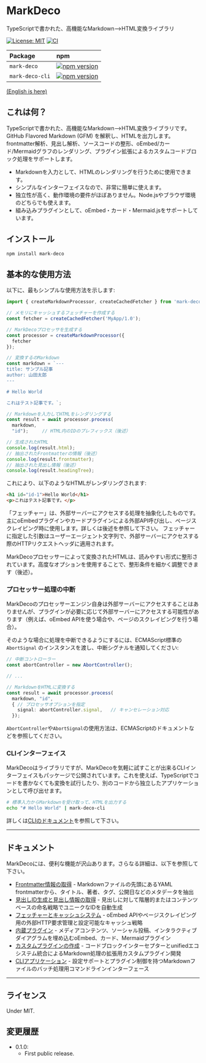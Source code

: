 # MarkDeco

TypeScriptで書かれた、高機能なMarkdown-->HTML変換ライブラリ

[![License: MIT](https://img.shields.io/badge/License-MIT-yellow.svg)](https://opensource.org/licenses/MIT)
[![CI](https://github.com/kekyo/mark-deco/actions/workflows/ci.yml/badge.svg)](https://github.com/kekyo/mark-deco/actions/workflows/ci.yml)

|Package|npm|
|:----|:----|
|`mark-deco`|[![npm version](https://img.shields.io/npm/v/mark-deco.svg)](https://www.npmjs.com/package/mark-deco)|
|`mark-deco-cli`|[![npm version](https://img.shields.io/npm/v/mark-deco-cli.svg)](https://www.npmjs.com/package/mark-deco-cli)|

[(English is here)](./README.md)

## これは何？

TypeScriptで書かれた、高機能なMarkdown-->HTML変換ライブラリです。
GitHub Flavored Markdown (GFM) を解釈し、HTMLを出力します。
frontmatter解析、見出し解析、ソースコードの整形、oEmbed/カード/Mermaidグラフのレンダリング、プラグイン拡張によるカスタムコードブロック処理をサポートします。

* Markdownを入力として、HTMLのレンダリングを行うために使用できます。
* シンプルなインターフェイスなので、非常に簡単に使えます。
* 独立性が高く、動作環境の要件がほぼありません。Node.jsやブラウザ環境のどちらでも使えます。
* 組み込みプラグインとして、oEmbed・カード・Mermaid.jsをサポートしています。

## インストール

```bash
npm install mark-deco
```

## 基本的な使用方法

以下に、最もシンプルな使用方法を示します: 

```typescript
import { createMarkdownProcessor, createCachedFetcher } from 'mark-deco';

// メモリにキャッシュするフェッチャーを作成する
const fetcher = createCachedFetcher('MyApp/1.0');

// MarkDecoプロセッサを生成する
const processor = createMarkdownProcessor({
  fetcher
});

// 変換するのMarkdown
const markdown = `---
title: サンプル記事
author: 山田太郎
---

# Hello World

これはテスト記事です。`;

// Markdownを入力してHTMLをレンダリングする
const result = await processor.process(
  markdown,
  "id");     // HTML内のIDのプレフィックス（後述）

// 生成されたHTML
console.log(result.html);
// 抽出されたFrontmatterの情報（後述）
console.log(result.frontmatter);
// 抽出された見出し情報（後述）
console.log(result.headingTree);
```

これにより、以下のようなHTMLがレンダリングされます:

```html
<h1 id="id-1">Hello World</h1>
<p>これはテスト記事です。</p>
```

「フェッチャー」は、外部サーバーにアクセスする処理を抽象化したものです。主にoEmbedプラグインやカードプラグインによる外部API呼び出し、ページスクレイピング時に使用します。詳しくは後述を参照して下さい。
フェッチャーに指定した引数はユーザーエージェント文字列で、外部サーバーにアクセスする際のHTTPリクエストヘッダに適用されます。

MarkDecoプロセッサーによって変換されたHTMLは、読みやすい形式に整形されています。高度なオプションを使用することで、整形条件を細かく調整できます（後述）。

### プロセッサー処理の中断

MarkDecoのプロセッサーエンジン自身は外部サーバーにアクセスすることはありませんが、プラグインが必要に応じて外部サーバーにアクセスする可能性があります（例えば、oEmbed APIを使う場合や、ページのスクレイピングを行う場合）。

そのような場合に処理を中断できるようにするには、ECMAScript標準の `AbortSignal` のインスタンスを渡し、中断シグナルを通知してください:

```typescript
// 中断コントローラー
const abortController = new AbortController();

// ...

// MarkdownをHTMLに変換する
const result = await processor.process(
  markdown, "id",
  { // プロセッサオプションを指定
    signal: abortController.signal,   // キャンセレーション対応
  });
```

`AbortController`や`AbortSignal`の使用方法は、ECMAScriptのドキュメントなどを参照してください。

### CLIインターフェイス

MarkDecoはライブラリですが、MarkDecoを気軽に試すことが出来るCLIインターフェイスもパッケージで公開されています。これを使えば、TypeScriptでコードを書かなくても変換を試行したり、別のコードから独立したアプリケーションとして呼び出せます。

```bash
# 標準入力からMarkdownを受け取って、HTMLを出力する
echo "# Hello World" | mark-deco-cli
```

詳しくは[CLIのドキュメント](./docs/ja/cli-application.md)を参照して下さい。

----

## ドキュメント

MarkDecoには、便利な機能が沢山あります。さらなる詳細は、以下を参照して下さい。

- [Frontmatter情報の取得](./docs/ja/frontmatter-extraction.md) - Markdownファイルの先頭にあるYAML frontmatterから、タイトル、著者、タグ、公開日などのメタデータを抽出
- [見出しID生成と見出し情報の取得](./docs/ja/heading-id-generation.md) - 見出しに対して階層的またはコンテンツベースの命名戦略でユニークなIDを自動生成
- [フェッチャーとキャッシュシステム](./docs/ja/fetcher-and-cache-system.md) - oEmbed APIやページスクレイピング用の外部HTTP要求管理と設定可能なキャッシュ戦略
- [内蔵プラグイン](./docs/ja/built-in-plugins.md) - メディアコンテンツ、ソーシャル投稿、インタラクティブダイアグラムを埋め込むoEmbed、カード、Mermaidプラグイン
- [カスタムプラグインの作成](./docs/ja/creating-custom-plugins.md) - コードブロックインターセプターとunifiedエコシステム統合によるMarkdown処理の拡張用カスタムプラグイン開発
- [CLIアプリケーション](./docs/ja/cli-application.md) - 設定サポートとプラグイン制御を持つMarkdownファイルのバッチ処理用コマンドラインインターフェース

----

## ライセンス

Under MIT.

## 変更履歴

* 0.1.0:
  * First public release.
